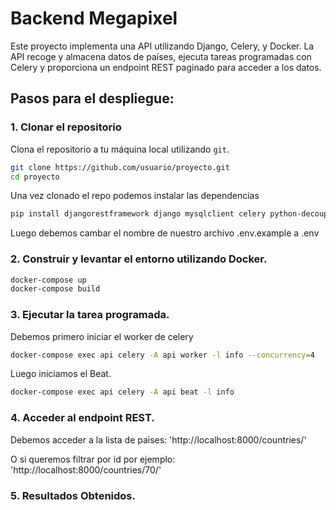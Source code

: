 # Backend Megapixel

Este proyecto implementa una API utilizando Django, Celery, y Docker. La API recoge y almacena datos de países, ejecuta tareas programadas con Celery y proporciona un endpoint REST paginado para acceder a los datos.


## Pasos para el despliegue:

### 1. Clonar el repositorio

Clona el repositorio a tu máquina local utilizando `git`.

```bash
git clone https://github.com/usuario/proyecto.git
cd proyecto
```
Una vez clonado el repo podemos instalar las dependencias
```bash
pip install djangorestframework django mysqlclient celery python-decouple amqp django-celery-results requests
```

Luego debemos cambar el nombre de nuestro archivo .env.example a .env

### 2. Construir y levantar el entorno utilizando Docker.

```bash
docker-compose up
docker-compose build
```

### 3. Ejecutar la tarea programada.

Debemos primero iniciar el worker de celery
```bash
docker-compose exec api celery -A api worker -l info --concurrency=4
```

Luego iniciamos el Beat.
```bash
docker-compose exec api celery -A api beat -l info
```

### 4. Acceder al endpoint REST.

Debemos acceder a la lista de paises: 'http://localhost:8000/countries/'

O si queremos filtrar por id por ejemplo: 'http://localhost:8000/countries/70/'

### 5. Resultados Obtenidos.

